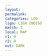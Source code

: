 ```yaml
---
layout: 
permalink: 
categories: LO9
liga: LIGA INDIGO
match: 3
local: RAP
r1: 0
r2: 0
out: DARK
---
```

